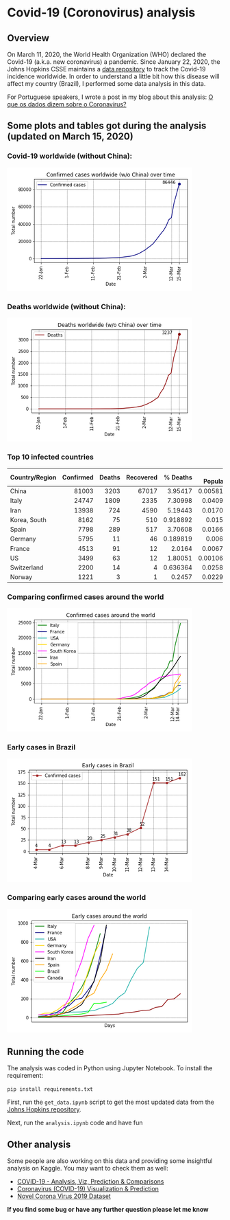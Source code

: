 # Covid-19 (Coronovirus) analysis

## Overview
On March 11, 2020, the World Health Organization (WHO) declared the Covid-19 (a.k.a. new coronavirus) a pandemic. Since January 22, 2020, the Johns Hopkins CSSE maintains a [data repository](https://github.com/CSSEGISandData/COVID-19) to track the Covid-19 incidence worldwide. In order to understand a little bit how this disease will affect my country (Brazil), I performed some data analysis in this data.

For Portuguese speakers, I wrote a post in my blog about this analysis: [O que os dados dizem sobre o Coronavírus?](http://computacaointeligente.com.br/coolstuffs/analisando-coronavirus/)

## Some plots and tables got during the analysis (updated on March 15, 2020)
### Covid-19 worldwide (without China):
![covid-19-wo-chinha](figures/en/conf_cases_worldwide_no_china.png)

### Deaths worldwide (without China):
![deaths-wo-chinha](figures/en/deaths_worldwide_no_china.png)


### Top 10 infected countries
| Country/Region   |   Confirmed |   Deaths |   Recovered |   % Deaths  |    % Population |
|:-----------------|------------:|---------:|------------:|------------:|-----------:|
| China            |       81003 |     3203 |       67017 |    3.95417  | 0.00581613 |
| Italy            |       24747 |     1809 |        2335 |    7.30998  | 0.0409506  |
| Iran             |       13938 |      724 |        4590 |    5.19443  | 0.0170391  |
| Korea, South     |        8162 |       75 |         510 |    0.918892 | 0.015807   |
| Spain            |        7798 |      289 |         517 |    3.70608  | 0.0166896  |
| Germany          |        5795 |       11 |          46 |    0.189819 | 0.006988   |
| France           |        4513 |       91 |          12 |    2.0164   | 0.0067371  |
| US               |        3499 |       63 |          12 |    1.80051  | 0.00106948 |
| Switzerland      |        2200 |       14 |           4 |    0.636364 | 0.0258321  |
| Norway           |        1221 |        3 |           1 |    0.2457   | 0.0229756  |

### Comparing confirmed cases around the world

![comparing-countries](figures/en/conf_cases_countries.png)

### Early cases in Brazil
![early-br](figures/en/early_cases_conf_brazil.png)

### Comparing early cases around the world
![early-compare](figures/en/conf_early_cases_countries.png)


## Running the code
The analysis was coded in Python using Jupyter Notebook. To install the requirement:

`pip install requirements.txt `

First, run the `get_data.ipynb` script to get the most updated data from the [Johns Hopkins repository](https://github.com/CSSEGISandData/COVID-19).

Next, run the `analysis.ipynb` code and have fun

## Other analysis
Some people are also working on this data and providing some insightful analysis on Kaggle. You may want to check them as well:
- [COVID-19 - Analysis, Viz, Prediction & Comparisons](https://www.kaggle.com/imdevskp/covid-19-analysis-viz-prediction-comparisons)
- [Coronavirus (COVID-19) Visualization & Prediction](https://www.kaggle.com/therealcyberlord/coronavirus-covid-19-visualization-prediction)
- [Novel Corona Virus 2019 Dataset](https://www.kaggle.com/sudalairajkumar/novel-corona-virus-2019-dataset)



**If you find some bug or have any further question please let me know**

